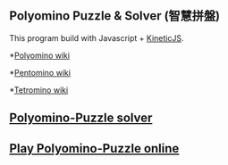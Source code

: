 ## Polyomino Puzzle & Solver (智慧拼盤)

This program build with Javascript + [KineticJS](http://kineticjs.com).

*[Polyomino wiki](https://en.wikipedia.org/wiki/Polyomino)

*[Pentomino wiki](https://en.wikipedia.org/wiki/Pentomino)

*[Tetromino wiki](https://en.wikipedia.org/wiki/Tetromino)

## <a target="_blank" href="https://simonhung.github.io/Polyomino-Puzzle/polyomino.html">Polyomino-Puzzle solver</a>

## <a target="_blank" href="https://simonhung.github.io/Polyomino-Puzzle/pentomino.puzzle.html">Play Polyomino-Puzzle online</a>

